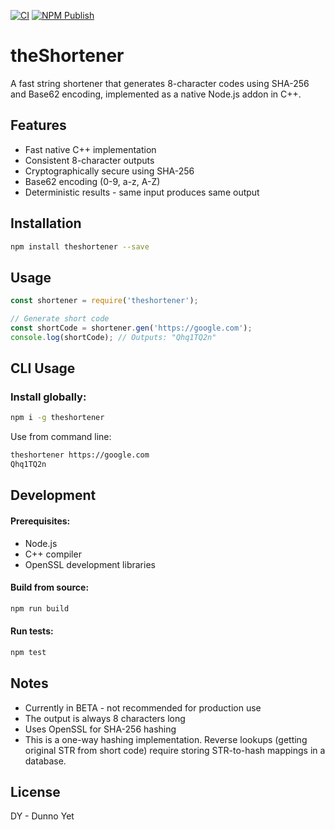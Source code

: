 [![CI](https://github.com/youhide/theShortener/actions/workflows/ci.yml/badge.svg)](https://github.com/youhide/theShortener/actions/workflows/ci.yml) [![NPM Publish](https://github.com/youhide/theShortener/actions/workflows/publish.yml/badge.svg)](https://github.com/youhide/theShortener/actions/workflows/publish.yml)

# theShortener

A fast string shortener that generates 8-character codes using SHA-256 and Base62 encoding, implemented as a native Node.js addon in C++.

## Features
- Fast native C++ implementation
- Consistent 8-character outputs
- Cryptographically secure using SHA-256
- Base62 encoding (0-9, a-z, A-Z)
- Deterministic results - same input produces same output

## Installation
```bash
npm install theshortener --save
```

## Usage
```javascript
const shortener = require('theshortener');

// Generate short code
const shortCode = shortener.gen('https://google.com');
console.log(shortCode); // Outputs: "Qhq1TQ2n"
```

## CLI Usage
### Install globally:
```bash
npm i -g theshortener
```
Use from command line:
```bash
theshortener https://google.com
Qhq1TQ2n
```

## Development
#### Prerequisites:

- Node.js
- C++ compiler
- OpenSSL development libraries

#### Build from source:
```bash
npm run build
```

#### Run tests:
```bash
npm test
```

## Notes

- Currently in BETA - not recommended for production use
- The output is always 8 characters long
- Uses OpenSSL for SHA-256 hashing
- This is a one-way hashing implementation. Reverse lookups (getting original STR from short code) require storing STR-to-hash mappings in a database.

## License
DY - Dunno Yet
